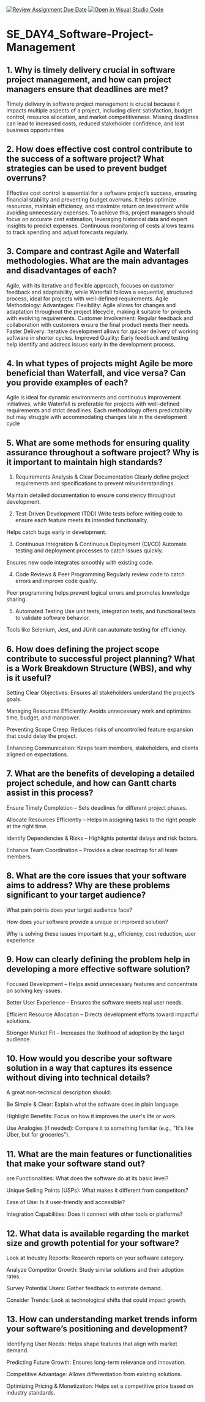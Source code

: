 [![Review Assignment Due Date](https://classroom.github.com/assets/deadline-readme-button-22041afd0340ce965d47ae6ef1cefeee28c7c493a6346c4f15d667ab976d596c.svg)](https://classroom.github.com/a/9pw6JKcu)
[![Open in Visual Studio Code](https://classroom.github.com/assets/open-in-vscode-2e0aaae1b6195c2367325f4f02e2d04e9abb55f0b24a779b69b11b9e10269abc.svg)](https://classroom.github.com/online_ide?assignment_repo_id=18959052&assignment_repo_type=AssignmentRepo)
# SE_DAY4_Software-Project-Management
## 1. Why is timely delivery crucial in software project management, and how can project managers ensure that deadlines are met?
Timely delivery in software project management is crucial because it impacts multiple aspects of a project, including client satisfaction, budget control, resource allocation, and market competitiveness. Missing deadlines can lead to increased costs, reduced stakeholder confidence, and lost business opportunities

## 2. How does effective cost control contribute to the success of a software project? What strategies can be used to prevent budget overruns?
Effective cost control is essential for a software project’s success, ensuring financial stability and preventing budget overruns. It helps optimize resources, maintain efficiency, and maximize return on investment while avoiding unnecessary expenses.
To achieve this, project managers should focus on accurate cost estimation, leveraging historical data and expert insights to predict expenses. Continuous monitoring of costs allows teams to track spending and adjust forecasts regularly.

## 3. Compare and contrast Agile and Waterfall methodologies. What are the main advantages and disadvantages of each?
Agile, with its iterative and flexible approach, focuses on customer feedback and adaptability, while Waterfall follows a sequential, structured process, ideal for projects with well-defined requirements. 
Agile Methodology:
Advantages:
Flexibility: Agile allows for changes and adaptation throughout the project lifecycle, making it suitable for projects with evolving requirements. 
Customer Involvement: Regular feedback and collaboration with customers ensure the final product meets their needs. 
Faster Delivery: Iterative development allows for quicker delivery of working software in shorter cycles. 
Improved Quality: Early feedback and testing help identify and address issues early in the development process. 

## 4. In what types of projects might Agile be more beneficial than Waterfall, and vice versa? Can you provide examples of each?
Agile is ideal for dynamic environments and continuous improvement initiatives, while Waterfall is preferable for projects with well-defined requirements and strict deadlines. Each methodology offers predictability but may struggle with accommodating changes late in the development cycle

## 5. What are some methods for ensuring quality assurance throughout a software project? Why is it important to maintain high standards?
1. Requirements Analysis & Clear Documentation
Clearly define project requirements and specifications to prevent misunderstandings.

Maintain detailed documentation to ensure consistency throughout development.

2. Test-Driven Development (TDD)
Write tests before writing code to ensure each feature meets its intended functionality.

Helps catch bugs early in development.

3. Continuous Integration & Continuous Deployment (CI/CD)
Automate testing and deployment processes to catch issues quickly.

Ensures new code integrates smoothly with existing code.

4. Code Reviews & Peer Programming
Regularly review code to catch errors and improve code quality.

Peer programming helps prevent logical errors and promotes knowledge sharing.

5. Automated Testing
Use unit tests, integration tests, and functional tests to validate software behavior.

Tools like Selenium, Jest, and JUnit can automate testing for efficiency.

## 6. How does defining the project scope contribute to successful project planning? What is a Work Breakdown Structure (WBS), and why is it useful?
Setting Clear Objectives: Ensures all stakeholders understand the project’s goals.

Managing Resources Efficiently: Avoids unnecessary work and optimizes time, budget, and manpower.

Preventing Scope Creep: Reduces risks of uncontrolled feature expansion that could delay the project.

Enhancing Communication: Keeps team members, stakeholders, and clients aligned on expectations.

## 7. What are the benefits of developing a detailed project schedule, and how can Gantt charts assist in this process?
Ensure Timely Completion – Sets deadlines for different project phases.

Allocate Resources Efficiently – Helps in assigning tasks to the right people at the right time.

Identify Dependencies & Risks – Highlights potential delays and risk factors.

Enhance Team Coordination – Provides a clear roadmap for all team members.

## 8. What are the core issues that your software aims to address? Why are these problems significant to your target audience?
What pain points does your target audience face?

How does your software provide a unique or improved solution?

Why is solving these issues important (e.g., efficiency, cost reduction, user experience

## 9. How can clearly defining the problem help in developing a more effective software solution?
Focused Development – Helps avoid unnecessary features and concentrate on solving key issues.

Better User Experience – Ensures the software meets real user needs.

Efficient Resource Allocation – Directs development efforts toward impactful solutions.

Stronger Market Fit – Increases the likelihood of adoption by the target audience.

## 10. How would you describe your software solution in a way that captures its essence without diving into technical details?

A great non-technical description should:

Be Simple & Clear: Explain what the software does in plain language.

Highlight Benefits: Focus on how it improves the user's life or work.

Use Analogies (if needed): Compare it to something familiar (e.g., "It's like Uber, but for groceries").

## 11. What are the main features or functionalities that make your software stand out?
ore Functionalities: What does the software do at its basic level?

Unique Selling Points (USPs): What makes it different from competitors?

Ease of Use: Is it user-friendly and accessible?

Integration Capabilities: Does it connect with other tools or platforms?

## 12. What data is available regarding the market size and growth potential for your software?
Look at Industry Reports: Research reports on your software category.

Analyze Competitor Growth: Study similar solutions and their adoption rates.

Survey Potential Users: Gather feedback to estimate demand.

Consider Trends: Look at technological shifts that could impact growth.

## 13. How can understanding market trends inform your software’s positioning and development?
Identifying User Needs: Helps shape features that align with market demand.

Predicting Future Growth: Ensures long-term relevance and innovation.

Competitive Advantage: Allows differentiation from existing solutions.

Optimizing Pricing & Monetization: Helps set a competitive price based on industry standards.
